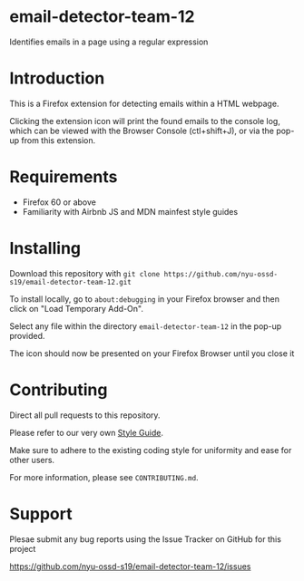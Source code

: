# email-detector-team-12
Identifies emails in a page using a regular expression


# Introduction

This is a Firefox extension for detecting emails within a HTML webpage.

Clicking the extension icon will print the found emails to the console log,
which can be viewed with the Browser Console (ctl+shift+J), or via the pop-up
from this extension.

# Requirements

* Firefox 60 or above
* Familiarity with Airbnb JS and MDN mainfest style guides

# Installing

Download this repository with `git clone https://github.com/nyu-ossd-s19/email-detector-team-12.git`

To install locally, go to `about:debugging` in your Firefox browser and then click on
"Load Temporary Add-On".

Select any file within the directory `email-detector-team-12` in the pop-up provided. 

The icon should now be presented on your Firefox Browser until you close it

# Contributing

Direct all pull requests to this repository. 

Please refer to our very own [Style Guide](https://github.com/nyu-ossd-s19/email-detector-team-12/blob/master/STYLE.md). 

Make sure to adhere to the existing coding style for uniformity and ease for other users.

For more information, please see `CONTRIBUTING.md`.


# Support

Plesae submit any bug reports using the Issue Tracker on GitHub for this project

https://github.com/nyu-ossd-s19/email-detector-team-12/issues

